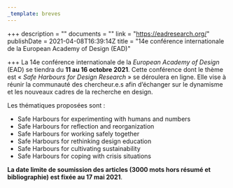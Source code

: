 ```yaml
---
_template: breves
---
```


+++
description = ""
documents = ""
link = "https://eadresearch.org/"
publishDate = 2021-04-08T16:39:14Z
title = "14e conférence internationale de la European Academy of Design (EAD)"

+++
La 14e conférence internationale de la _European Academy of Design_ (EAD) se tiendra du **11 au 16 octobre 2021**. Cette conférence dont le thème est « _Safe Harbours for Design Research_ » se déroulera en ligne. Elle vise à réunir la communauté des chercheur.e.s afin d’échanger sur le dynamisme et les nouveaux cadres de la recherche en design.

Les thématiques proposées sont :

* Safe Harbours for experimenting with humans and numbers
* Safe Harbours for reflection and reorganization
* Safe Harbours for working safely together
* Safe Harbours for rethinking design education
* Safe Harbours for cultivating sustainability
* Safe Harbours for coping with crisis situations

**La date limite de soumission des articles (3000 mots hors résumé et bibliographie) est fixée au 17 mai 2021**.
